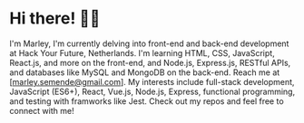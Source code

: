 # Hi there! 👋🏿
I'm Marley, I'm currently delving into front-end and back-end development at Hack Your Future, Netherlands. I'm learning HTML, CSS, JavaScript, React.js, and more on the front-end, and Node.js, Express.js, RESTful APIs, and databases like MySQL and MongoDB on the back-end. Reach me at [marley.semende@gmail.com]. My interests include full-stack development, JavaScript (ES6+), React, Vue.js, Node.js, Express, functional programming, and testing with framworks like Jest. Check out my repos and feel free to connect with me!
